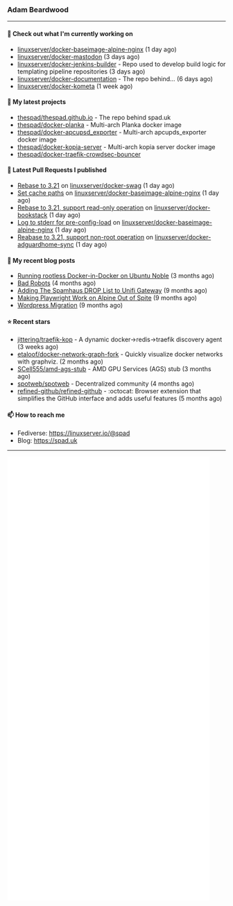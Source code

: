 ### Adam Beardwood
---
#### 👷 Check out what I'm currently working on

- [linuxserver/docker-baseimage-alpine-nginx](https://github.com/linuxserver/docker-baseimage-alpine-nginx) (1 day ago)
- [linuxserver/docker-mastodon](https://github.com/linuxserver/docker-mastodon) (3 days ago)
- [linuxserver/docker-jenkins-builder](https://github.com/linuxserver/docker-jenkins-builder) - Repo used to develop build logic for templating pipeline repositories (3 days ago)
- [linuxserver/docker-documentation](https://github.com/linuxserver/docker-documentation) - The repo behind... (6 days ago)
- [linuxserver/docker-kometa](https://github.com/linuxserver/docker-kometa) (1 week ago)

#### 🌱 My latest projects

- [thespad/thespad.github.io](https://github.com/thespad/thespad.github.io) - The repo behind spad.uk
- [thespad/docker-planka](https://github.com/thespad/docker-planka) - Multi-arch Planka docker image
- [thespad/docker-apcupsd_exporter](https://github.com/thespad/docker-apcupsd_exporter) - Multi-arch apcupds_exporter docker image
- [thespad/docker-kopia-server](https://github.com/thespad/docker-kopia-server) - Multi-arch kopia server docker image 
- [thespad/docker-traefik-crowdsec-bouncer](https://github.com/thespad/docker-traefik-crowdsec-bouncer)

#### 🔨 Latest Pull Requests I published

- [Rebase to 3.21](https://github.com/linuxserver/docker-swag/pull/526) on [linuxserver/docker-swag](https://github.com/linuxserver/docker-swag) (1 day ago)
- [Set cache paths](https://github.com/linuxserver/docker-baseimage-alpine-nginx/pull/175) on [linuxserver/docker-baseimage-alpine-nginx](https://github.com/linuxserver/docker-baseimage-alpine-nginx) (1 day ago)
- [Rebase to 3.21, support read-only operation](https://github.com/linuxserver/docker-bookstack/pull/247) on [linuxserver/docker-bookstack](https://github.com/linuxserver/docker-bookstack) (1 day ago)
- [Log to stderr for pre-config-load](https://github.com/linuxserver/docker-baseimage-alpine-nginx/pull/174) on [linuxserver/docker-baseimage-alpine-nginx](https://github.com/linuxserver/docker-baseimage-alpine-nginx) (1 day ago)
- [Reabase to 3.21, support non-root operation](https://github.com/linuxserver/docker-adguardhome-sync/pull/20) on [linuxserver/docker-adguardhome-sync](https://github.com/linuxserver/docker-adguardhome-sync) (1 day ago)

#### 📜 My recent blog posts

- [Running rootless Docker-in-Docker on Ubuntu Noble](https://www.spad.uk/posts/rootless-dind-noble/) (3 months ago)
- [Bad Robots](https://www.spad.uk/posts/bad-robots/) (4 months ago)
- [Adding The Spamhaus DROP List to Unifi Gateway](https://www.spad.uk/posts/adding-spamhaus-drop-list-to-unifi-gateway/) (9 months ago)
- [Making Playwright Work on Alpine Out of Spite](https://www.spad.uk/posts/making-playwright-work-on-alpine-out-of-spite/) (9 months ago)
- [Wordpress Migration](https://www.spad.uk/posts/wordpress-migration/) (9 months ago)

#### ⭐ Recent stars

- [jittering/traefik-kop](https://github.com/jittering/traefik-kop) - A dynamic docker-&gt;redis-&gt;traefik discovery agent (3 weeks ago)
- [etaloof/docker-network-graph-fork](https://github.com/etaloof/docker-network-graph-fork) - Quickly visualize docker networks with graphviz. (2 months ago)
- [SCell555/amd-ags-stub](https://github.com/SCell555/amd-ags-stub) - AMD GPU Services (AGS) stub (3 months ago)
- [spotweb/spotweb](https://github.com/spotweb/spotweb) - Decentralized community (4 months ago)
- [refined-github/refined-github](https://github.com/refined-github/refined-github) - :octocat: Browser extension that simplifies the GitHub interface and adds useful features (5 months ago)

#### 📫 How to reach me
- Fediverse: https://linuxserver.io/@spad
- Blog: https://spad.uk
---
<img src="https://raw.githubusercontent.com/thespad/thespad/main/github-metrics.svg">

